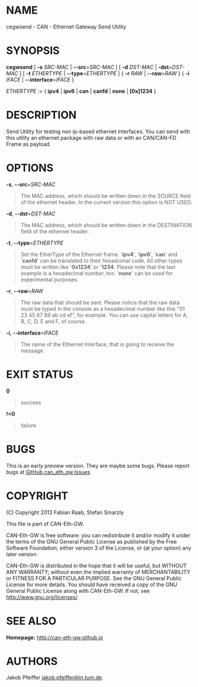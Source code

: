 NAME
====

cegwsend - CAN - Ethernet Gateway Send Utility

SYNOPSIS
========

**cegwsend** [ **-s** *SRC-MAC* | **--src**=*SRC-MAC* ] [ **-d**
*DST-MAC* | **-dst**=*DST-MAC* ] [ **-t** *ETHERTYPE* |
**--type**=*ETHERTYPE* ] { **-r** *RAW* | **--raw**=*RAW* } { **-i**
*IFACE* | **--interface**=*IFACE* }

*ETHERTYPE* := { **ipv4** | **ipv6** | **can** | **canfd** | **none** |
**[0x]1234** }

DESCRIPTION
===========

Send Utility for testing non ip-based ethernet interfaces. You can send
with this utility an ethernet package with raw data or with an
CAN/CAN-FD Frame as payload.

OPTIONS
=======

**-s**, **--src**=*SRC-MAC*
>    The MAC address, which should be written down in the SOURCE field of
    the ethernet header. In the current version this option is NOT USED.

**-d**, **--dst**=*DST-MAC*
>    The MAC address, which should be written down in the DESTINATION
    field of the ethernet header.

**-t**, **--type**=*ETHERTYPE*
>    Set the EtherType of the Ethernet frame. '**ipv4**', '**ipv6**',
    '**can**' and '**canfd**' can be translated to their hexadcimal
    code. All other types must be written like '**0x1234**' or
    '**1234**. Please note that the last example is a hexadecimal
    number, too. '**none**' can be used for experimental purposes.

**-r**, **--raw**=*RAW*
>    The raw data that should be sent. Please notice that the raw data
    must be typed in the console as a hexadecimal number like this "01
    23 45 67 89 ab cd ef", for example. You can use capital letters for
    A, B, C, D, E and F, of course.

**-i**, **--interface**=*IFACE*
>    The name of the Ethernet Interface, that is going to receive the
    message

EXIT STATUS
===========

**0**
>    success

**!=0**
>    failure

BUGS
====

This is an early preview version. They are maybe some bugs. Please
report bugs at [GitHub can\_eth\_gw
Issues](https://github.com/can-eth-gw/can_eth_gw/issues)

COPYRIGHT
=========

(C) Copyright 2013 Fabian Raab, Stefan Smarzly

This file is part of CAN-Eth-GW.

CAN-Eth-GW is free software: you can redistribute it and/or modify it
under the terms of the GNU General Public License as published by the
Free Software Foundation, either version 3 of the License, or (at your
option) any later version.

CAN-Eth-GW is distributed in the hope that it will be useful, but
WITHOUT ANY WARRANTY; without even the implied warranty of
MERCHANTABILITY or FITNESS FOR A PARTICULAR PURPOSE. See the GNU General
Public License for more details. You should have received a copy of the
GNU General Public License along with CAN-Eth-GW. If not, see
<http://www.gnu.org/licenses/>.

SEE ALSO
========

**Homepage:** <http://can-eth-gw.github.io>

# AUTHORS
Jakob Pfeiffer <jakob.pfeiffer@in.tum.de>.
